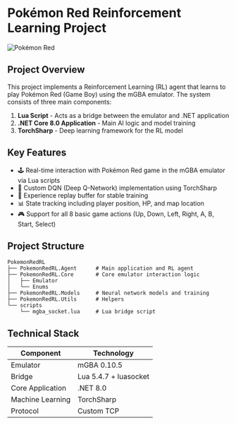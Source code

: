 # Pokémon Red Reinforcement Learning Project

![Pokémon Red](https://img.icons8.com/color/96/000000/pokeball--v1.png)

## Project Overview

This project implements a Reinforcement Learning (RL) agent that learns to play Pokémon Red (Game Boy) using the mGBA emulator. The system consists of three main components:

1. **Lua Script** - Acts as a bridge between the emulator and .NET application
2. **.NET Core 8.0 Application** - Main AI logic and model training
3. **TorchSharp** - Deep learning framework for the RL model

## Key Features

- 🕹️ Real-time interaction with Pokémon Red game in the mGBA emulator via Lua scripts
- 🧠 Custom DQN (Deep Q-Network) implementation using TorchSharp  
- 🔄 Experience replay buffer for stable training  
- 📊 State tracking including player position, HP, and map location  
- 🎮 Support for all 8 basic game actions (Up, Down, Left, Right, A, B, Start, Select)  

## Project Structure

    PokemonRedRL
    ├── PokemonRedRL.Agent      # Main application and RL agent
    ├── PokemonRedRL.Core       # Core emulator interaction logic
    │   ├── Emulator               
    │   └── Enums  
    ├── PokemonRedRL.Models     # Neural network models and training
    ├── PokemonRedRL.Utils      # Helpers
    └── scripts
        └── mgba_socket.lua     # Lua bridge script


## Technical Stack

| Component          | Technology             |
|--------------------|------------------------|
| Emulator           | mGBA 0.10.5            |
| Bridge             | Lua 5.4.7 + luasocket  |
| Core Application   | .NET 8.0               |
| Machine Learning   | TorchSharp             |
| Protocol           | Custom TCP             |
